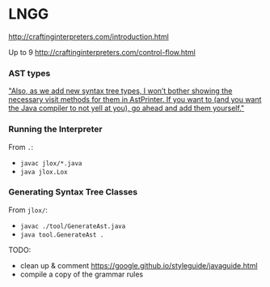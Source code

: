 # LNGG
http://craftinginterpreters.com/introduction.html

Up to 9 http://craftinginterpreters.com/control-flow.html

### AST types
["Also, as we add new syntax tree types, I won’t bother showing the necessary visit methods for them in AstPrinter. If you want to (and you want the Java compiler to not yell at you), go ahead and add them yourself."](https://github.com/munificent/craftinginterpreters/blob/master/java/com/craftinginterpreters/lox/AstPrinter.java)

### Running the Interpreter
From `.`:
- `javac jlox/*.java`
- `java jlox.Lox`

### Generating Syntax Tree Classes
From `jlox/`:
- `javac ./tool/GenerateAst.java`
- `java tool.GenerateAst .`

TODO:
- clean up & comment https://google.github.io/styleguide/javaguide.html
- compile a copy of the grammar rules
